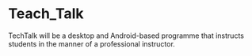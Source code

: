 # Teach_Talk
TechTalk will be a desktop and Android-based programme that instructs students in the manner of a professional instructor.
